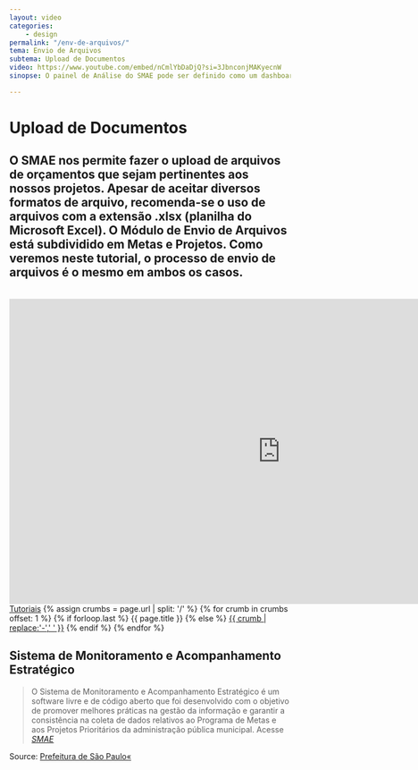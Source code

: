 ```yaml
---
layout: video
categories:
    - design
permalink: "/env-de-arquivos/"
tema: Envio de Arquivos
subtema: Upload de Documentos
video: https://www.youtube.com/embed/nCmlYbDaDjQ?si=3JbnconjMAKyecnW
sinopse: O painel de Análise do SMAE pode ser definido como um dashboard que concentra todas as informações de Metas e Projetos cadastrados no sistema. Através deste painel podemos filtrar informações sobre projetos de forma simples e visualizar grandes quantidades de dados de maneira fácil e dinâmica no melhor estilo Power BI. 

---
```



<!--Title-->
# Upload de Documentos

<!--Teaser-->

## O SMAE nos permite fazer o upload de arquivos de orçamentos que sejam pertinentes aos nossos projetos. Apesar de aceitar diversos formatos de arquivo, recomenda-se o uso de arquivos com a extensão .xlsx (planilha do Microsoft Excel). O Módulo de Envio de Arquivos está subdividido em Metas e Projetos. Como veremos neste tutorial, o processo de envio de arquivos é o mesmo em ambos os casos. 

<br>

<!--Video-->

<iframe class="video-tutoras" width='970' height='546' src='https://www.youtube.com/embed/nCmlYbDaDjQ?si=3JbnconjMAKyecnW' frameborder='0' allowfullscreen></iframe>

<!--Breadcrumbs-->


<nav class="breadcrumbs" id="breadcrumbs-tutoriais" role="menubar" aria-label="breadcrumbs">
  <a href="{{ site.url }}/tutoriais/">Tutoriais</a>
  {% assign crumbs = page.url | split: '/' %}
  {% for crumb in crumbs offset: 1 %}
    {% if forloop.last %}
      <a class="current">{{ page.title }}</a>
    {% else %}
      <a href="{{ site.url }}{{ site.baseurl }}{% assign crumb_limit = forloop.index | plus: 1 %}{% for crumb in crumbs limit: crumb_limit %}{{ crumb | append: '/' }}{% endfor %}">{{ crumb | replace:'-',' ' }}</a>
    {% endif %}
  {% endfor %}
</nav>



<!--more-->


## Sistema de Monitoramento e Acompanhamento Estratégico

> O Sistema de Monitoramento e Acompanhamento Estratégico é um software livre e de código aberto que foi desenvolvido com o objetivo de promover melhores práticas na gestão da informação e garantir a consistência na coleta de dados relativos ao Programa de Metas e aos Projetos Prioritários da administração pública municipal. Acesse <cite>[SMAE](https://smae.prefeitura.sp.fgv.br/login)</cite>



Source: [Prefeitura de São Paulo«](https://www.capital.sp.gov.br/)
